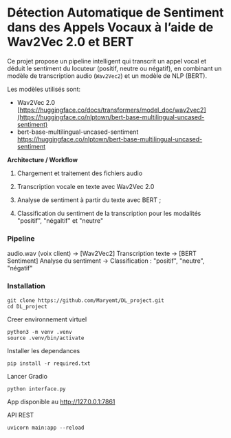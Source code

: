 # Détection Automatique de Sentiment dans des Appels Vocaux à l’aide de Wav2Vec 2.0 et BERT

Ce projet propose un pipeline intelligent qui transcrit un appel vocal et déduit le sentiment du locuteur (positif, neutre ou négatif), 
en combinant un modèle de transcription audio (`Wav2Vec2`) et un modèle de NLP (BERT).

Les modèles utilisés sont:
 - Wav2Vec 2.0 [https://huggingface.co/docs/transformers/model_doc/wav2vec2](https://huggingface.co/nlptown/bert-base-multilingual-uncased-sentiment)
 - bert-base-multilingual-uncased-sentiment https://huggingface.co/nlptown/bert-base-multilingual-uncased-sentiment

**Architecture / Workflow**

  1. Chargement et traitement des fichiers audio 
  
  2. Transcription vocale en texte avec Wav2Vec 2.0
  
  3. Analyse de sentiment à partir du texte avec BERT ; 
  
  4. Classification du sentiment de la transcription pour les modalités "positif", "négaltif" et "neutre"

### Pipeline

audio.wav (voix client)  →  [Wav2Vec2] Transcription texte  → [BERT Sentiment] Analyse du sentiment  →   Classification : "positif", "neutre", "négatif"


### Installation

```
git clone https://github.com/Maryemt/DL_project.git
cd DL_project
```

Creer environnement virtuel 
```
python3 -m venv .venv
source .venv/bin/activate
```

Installer les dependances 
```
pip install -r required.txt
```

Lancer Gradio 
```
python interface.py
```
App disponible au http://127.0.0.1:7861 

API REST
```
uvicorn main:app --reload
```
